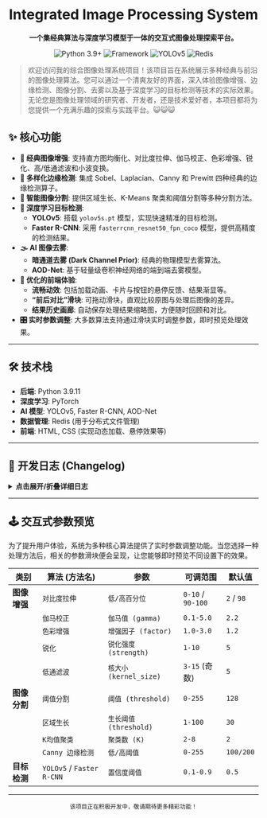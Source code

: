 <div align="center">
<h1>Integrated Image Processing System</h1>

<p>

<strong>一个集经典算法与深度学习模型于一体的交互式图像处理探索平台。</strong>

</p>

<p>

<img src="https://img.shields.io/badge/Python-3.9+-blue.svg?style=for-the-badge&logo=python" alt="Python 3.9+">

<img src="https://img.shields.io/badge/Framework-PyTorch-orange.svg?style=for-the-badge&logo=pytorch" alt="Framework">

<img src="https://img.shields.io/badge/AI_Model-YOLOv5-yellow.svg?style=for-the-badge&logo=yolo" alt="YOLOv5">

<img src="https://img.shields.io/badge/Backend-Redis-red.svg?style=for-the-badge&logo=redis" alt="Redis">

</p>

</div>

> 欢迎访问我的综合图像处理系统项目！该项目旨在系统展示多种经典与前沿的图像处理算法。您可以通过一个清爽友好的界面，深入体验图像增强、边缘检测、图像分割、去雾以及基于深度学习的目标检测等技术的实际效果。无论您是图像处理领域的研究者、开发者，还是技术爱好者，本项目都将为您提供一个充满乐趣的探索与实践平台。😺😺😺



## ✨ 核心功能

- **🎨 经典图像增强**: 支持直方图均衡化、对比度拉伸、伽马校正、色彩增强、锐化、高/低通滤波和小波变换。
- **🔪 多样化边缘检测**: 集成 Sobel、Laplacian、Canny 和 Prewitt 四种经典的边缘检测算子。
- **🧩 智能图像分割**: 提供区域生长、K-Means 聚类和阈值分割等多种分割方法。
- **🎯 深度学习目标检测**:
  - **YOLOv5**: 搭载 `yolov5s.pt` 模型，实现快速精准的目标检测。
  - **Faster R-CNN**: 采用 `fasterrcnn_resnet50_fpn_coco` 模型，提供高精度的检测结果。
- **🌫️ AI 图像去雾**:
  - **暗通道去雾 (Dark Channel Prior)**: 经典的物理模型去雾算法。
  - **AOD-Net**: 基于轻量级卷积神经网络的端到端去雾模型。
- **🚀 优化的前端体验**:
  - **流畅动效**: 包括加载动画、卡片与按钮的悬停反馈、结果渐显等。
  - **“前后对比”滑块**: 可拖动滑块，直观比较原图与处理后图像的差异。
  - **结果历史画廊**: 自动保存处理结果缩略图，方便随时回顾和对比。
- **🎛️ 实时参数调整**: 大多数算法支持通过滑块实时调整参数，即时预览处理效果。

------



## 🛠️ 技术栈

- **后端**: Python 3.9.11
- **深度学习**: PyTorch
- **AI 模型**: YOLOv5, Faster R-CNN, AOD-Net
- **数据管理**: Redis (用于分布式文件管理)
- **前端**: HTML, CSS (实现动态加载、悬停效果等)

------



## 📅 开发日志 (Changelog)

<details>

<summary><strong>点击展开/折叠详细日志</strong></summary>

- **2025.08.26**
  - **✨ 新功能**: 为图像增强、分割和目标检测等多种算法增加了实时参数调整滑块。
  - **🔧 修复**: 解决了不同尺寸图片在显示器上的溢出问题。
  - **🔜 计划**: 下一步将进行移动端适配，优化在小屏幕上的显示效果。
- **2025.07.15**
  - **✨ 新功能**: 新增“前后对比”滑块和“结果历史画廊”功能。
  - **🎨 优化**: 重新设计了界面颜色，整体风格更清爽。
  - **🔧 修复**: 解决了图片缓存问题，用户可以自由选择图片进行处理。
- **2025.01.03**
  - **🎨 优化**: 初步优化前端界面，增加加载动画、卡片悬停、按钮动画和结果渐显等效果。
  - **🔧 优化**: 改进了前后端逻辑，用户在一次处理后可以重新选择算法。
  - **🧪 探索**: 尝试使用 Redis 进行分布式文件管理。
- **2025.01.02**
  - **✨ 新功能**: 为边缘检测算法添加了参数调整滑块，并实现了文件保存路径选择功能。
- **2024.12.23**
  - **🔧 修复**: 成功解决了 AOD-Net 模型反归一化导致图像灰蒙的问题，现在可以正常去雾。
- **2024.12.12 - 2024.12.16**
  - **✨ 新功能**: 新增多种灰度化和边缘检测方法。
  - **✨ 新功能**: 新增区域生长、K-Means 和阈值分割算法。
  - **✨ 新功能**: 集成 YOLOv5、Faster R-CNN 和暗通道/AOD去雾模型。
- **2024.12.11**
  - **🚀 项目启动**: 实现基础的灰度化、边缘检测和多种图像增强算法。

</details>

------



## 🕹️ 交互式参数预览

为了提升用户体验，系统为多种核心算法提供了实时参数调整功能。当您选择一种处理方法后，相关的参数滑块便会呈现，让您能够即时预览不同设置下的效果。

| **类别**     | **算法 (方法名)**         | **参数**               | **可调范围**      | **默认值** |
| ------------ | ------------------------- | ---------------------- | ----------------- | ---------- |
| **图像增强** | `对比度拉伸`              | `低/高百分位`          | `0-10` / `90-100` | `2` / `98` |
|              | `伽马校正`                | `伽马值 (gamma)`       | `0.1-5.0`         | `2.2`      |
|              | `色彩增强`                | `增强因子 (factor)`    | `1.0-3.0`         | `1.2`      |
|              | `锐化`                    | `锐化强度 (strength)`  | `1-10`            | `5`        |
|              | `低通滤波`                | `核大小 (kernel_size)` | `3-15` (奇数)     | `5`        |
| **图像分割** | `阈值分割`                | `阈值 (threshold)`     | `0-255`           | `128`      |
|              | `区域生长`                | `生长阈值 (threshold)` | `1-100`           | `30`       |
|              | `K均值聚类`               | `聚类数 (K)`           | `2-8`             | `2`        |
|              | `Canny 边缘检测`          | `低/高阈值`            | `0-255`           | `100/200`  |
| **目标检测** | `YOLOv5` / `Faster R-CNN` | `置信度阈值`           | `0.1-0.9`         | `0.5`      |

------

<div align="center">

<sub>该项目正在积极开发中，敬请期待更多精彩功能！</sub>

</div>
